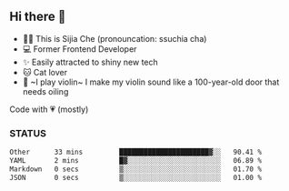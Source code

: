 ## Hi there 👋

- 🙋‍♀️ This is Sijia Che (pronouncation: ssuchia cha)
- 💻 Former Frontend Developer
- ✨ Easily attracted to shiny new tech
- 🐱 Cat lover
- 🌟 ~I play violin~ I make my violin sound like a 100-year-old door that needs oiling

Code with 💗 (mostly)

### STATUS
<!--START_SECTION:waka-->

```txt
Other      33 mins         ██████████████████████▓░░   90.41 %
YAML       2 mins          █▓░░░░░░░░░░░░░░░░░░░░░░░   06.89 %
Markdown   0 secs          ▒░░░░░░░░░░░░░░░░░░░░░░░░   01.70 %
JSON       0 secs          ▒░░░░░░░░░░░░░░░░░░░░░░░░   01.00 %
```

<!--END_SECTION:waka-->
